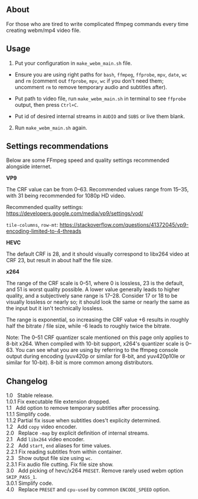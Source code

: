 ## About

For those who are tired to write complicated ffmpeg commands every time creating webm/mp4 video file.

## Usage

1. Put your configuration in `make_webm_main.sh` file.

  * Ensure you are using right paths for `bash`, `ffmpeg`, `ffprobe`, `mpv`, `date`, `wc` and `rm` (comment out `ffprobe`, `mpv`, `wc` if you don't need them; uncomment `rm` to remove temporary audio and subtitles after).
   
  * Put path to video file, run `make_webm_main.sh` in terminal to see `ffprobe` output, then press `Ctrl+C`.

  * Put id of desired internal streams in `AUDIO` and `SUBS` or live them blank.

2. Run `make_webm_main.sh` again.

## Settings recommendations

Below are some FFmpeg speed and quality settings recommended alongside internet.

**VP9**

The CRF value can be from 0–63. Recommended values range from 15–35, with 31 being recommended for 1080p HD video.

Recommended quality settings: https://developers.google.com/media/vp9/settings/vod/

`tile-columns`, `row-mt`: https://stackoverflow.com/questions/41372045/vp9-encoding-limited-to-4-threads

**HEVC**

The default CRF is 28, and it should visually correspond to libx264 video at CRF 23, but result in about half the file size.

**x264**

The range of the CRF scale is 0–51, where 0 is lossless, 23 is the default, and 51 is worst quality possible. A lower value generally leads to higher quality, and a subjectively sane range is 17–28. Consider 17 or 18 to be visually lossless or nearly so; it should look the same or nearly the same as the input but it isn't technically lossless.

The range is exponential, so increasing the CRF value +6 results in roughly half the bitrate / file size, while -6 leads to roughly twice the bitrate.

Note: The 0–51 CRF quantizer scale mentioned on this page only applies to 8-bit x264. When compiled with 10-bit support, x264's quantizer scale is 0–63. You can see what you are using by referring to the ffmpeg console output during encoding (yuv420p or similar for 8-bit, and yuv420p10le or similar for 10-bit). 8-bit is more common among distributors.

## Changelog

1.0 &nbsp; Stable release.  
1.0.1      Fix executable file extension dropped.  
1.1 &nbsp; Add option to remove temporary subtitles after processing.  
1.1.1      Simplify code.  
1.1.2      Partial fix issue when subtitles does't explicity determined.  
1.2 &nbsp; Add `copy` video encoder.  
2.0 &nbsp; Replace `-map` by explicit definition of internal streams.  
2.1 &nbsp; Add `libx264` video encoder.  
2.2 &nbsp; Add `start`, `end` aliases for time values.  
2.2.1      Fix reading subtitles from within container.  
2.3 &nbsp; Show output file size using `wc`.  
2.3.1      Fix audio file cutting. Fix file size show.  
3.0 &nbsp; Add picking of hevc/x264 `PRESET`. Remove rarely used webm option `SKIP_PASS_1`.  
3.0.1      Simplify code.  
4.0 &nbsp; Replace `PRESET` and `cpu-used` by common `ENCODE_SPEED` option.  
